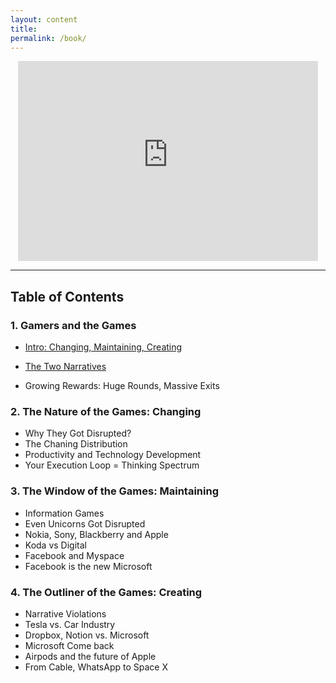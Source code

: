 ```yaml
---
layout: content
title: 
permalink: /book/
---
```



<center><iframe width="480" height="320" src="https://gamestheory.substack.com/embed" frameborder="0" scrolling="no"></iframe></center>


---

## Table of Contents

### 1. Gamers and the Games

- [Intro: Changing, Maintaining, Creating](https://allenleein.github.io/brains/2019/06/the-games)

- [The Two Narratives](https://allenleein.github.io/brains/2018/11/the-two-narratives)

- Growing Rewards: Huge Rounds, Massive Exits

### 2. The Nature of the Games: Changing

- Why They Got Disrupted?
- The Chaning Distribution
- Productivity and Technology Development
- Your Execution Loop = Thinking Spectrum


### 3. The Window of the Games: Maintaining 

- Information Games
- Even Unicorns Got Disrupted
- Nokia, Sony, Blackberry and Apple
- Koda vs Digital
- Facebook and Myspace
- Facebook is the new Microsoft


### 4. The Outliner of the Games: Creating

- Narrative Violations
- Tesla vs. Car Industry
- Dropbox, Notion vs. Microsoft
- Microsoft Come back
- Airpods and the future of Apple
- From Cable, WhatsApp to Space X



